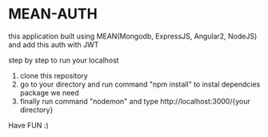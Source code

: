 # MEAN-AUTH
this application built using MEAN(Mongodb, ExpressJS, Angular2, NodeJS) and add this auth with JWT

step by step to run your localhost

1. clone this repository
2. go to your directory and run command "npm install" to instal dependcies package we need
3. finally run command "nodemon" and type http://localhost:3000/{your directory}


Have FUN :)
